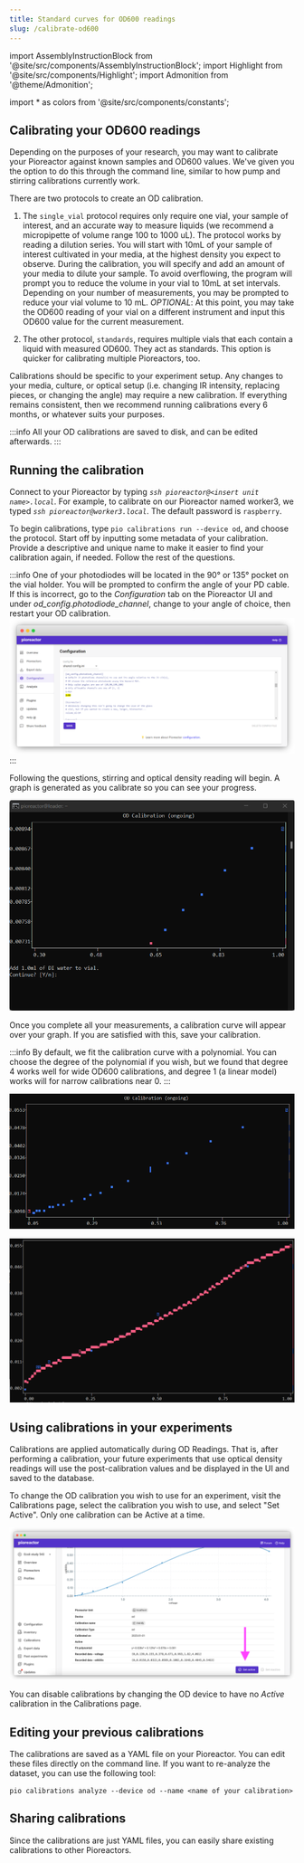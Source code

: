 ```yaml
---
title: Standard curves for OD600 readings
slug: /calibrate-od600
---
```


import AssemblyInstructionBlock from '@site/src/components/AssemblyInstructionBlock';
import Highlight from '@site/src/components/Highlight';
import Admonition from '@theme/Admonition';

import * as colors from '@site/src/components/constants';

## Calibrating your OD600 readings 

Depending on the purposes of your research, you may want to calibrate your Pioreactor against known samples and OD600 values. We've given you the option to do this through the command line, similar to how pump and stirring calibrations currently work.

There are two protocols to create an OD calibration.

1. The `single_vial` protocol requires only require one vial, your sample of interest, and an accurate way to measure liquids (we recommend a micropipette of volume range 100 to 1000 uL). The protocol works by reading a dilution series. You will start with 10mL of your sample of interest cultivated in your media, at the highest density you expect to observe. During the calibration, you will specify and add an amount of your media to dilute your sample. To avoid overflowing, the program will prompt you to reduce the volume in your vial to 10mL at set intervals. Depending on your number of measurements, you may be prompted to reduce your vial volume to 10 mL. _OPTIONAL_: At this point, you may take the OD600 reading of your vial on a different instrument and input this OD600 value for the current measurement.


2. The other protocol, `standards`, requires multiple vials that each contain a liquid with measured OD600. They act as standards. This option is quicker for calibrating multiple Pioreactors, too.


Calibrations should be specific to your experiment setup. Any changes to your media, culture, or optical setup (i.e. changing IR intensity, replacing pieces, or changing the angle) may require a new calibration. If everything remains consistent, then we recommend running calibrations every 6 months, or whatever suits your purposes.

:::info
All your OD calibrations are saved to disk, and can be edited afterwards.
:::

## Running the calibration

Connect to your Pioreactor by typing *`ssh pioreactor@<insert unit name>.local`*. For example, to calibrate on our Pioreactor named worker3, we typed *`ssh pioreactor@worker3.local`*. The default password is `raspberry`.

To begin calibrations, type `pio calibrations run --device od`, and choose the protocol. Start off by inputting some metadata of your calibration. Provide a descriptive and unique name to make it easier to find your calibration again, if needed. Follow the rest of the questions.

:::info
One of your photodiodes will be located in the 90° or 135° pocket on the vial holder. You will be prompted to confirm the angle of your PD cable. If this is incorrect, go to the _Configuration_ tab on the Pioreactor UI and under _od_config.photodiode_channel_, change to your angle of choice, then restart your OD calibration.
![Change the angle through the UI configuration tab.](/img/user-guide/change_angle.png)
:::


Following the questions, stirring and optical density reading will begin. A graph is generated as you calibrate so you can see your progress.

![Graph generated as you measure.](/img/user-guide/generating_graph.png)
 

Once you complete all your measurements, a calibration curve will appear over your graph. If you are satisfied with this, save your calibration. 

:::info
By default, we fit the calibration curve with a polynomial. You can choose the degree of the polynomial if you wish, but we found that degree 4 works well for wide OD600 calibrations, and degree 1 (a linear model) works will for narrow calibrations near 0.
:::

![Final data points on OD calibration.](/img/user-guide/od_cal_45_deg.png)

![Final data points with generated curve.](/img/user-guide/od_cal_45_deg_with_curve.png)

## Using calibrations in your experiments

Calibrations are applied automatically during OD Readings. That is, after performing a calibration, your future experiments that use optical density readings will use the post-calibration values and be displayed in the UI and saved to the database.

To change the OD calibration you wish to use for an experiment, visit the Calibrations page, select the calibration you wish to use, and select "Set Active". Only one calibration can be Active at a time.

![Final data points on OD calibration.](/img/user-guide/od_cal_active.png)

You can disable calibrations by changing the OD device to have no _Active_ calibration in the Calibrations page.

## Editing your previous calibrations

The calibrations are saved as a YAML file on your Pioreactor. You can edit these files directly on the command line. If you want to re-analyze the dataset, you can use the following tool:
```
pio calibrations analyze --device od --name <name of your calibration>
```

## Sharing calibrations

Since the calibrations are just YAML files, you can easily share existing calibrations to other Pioreactors.


